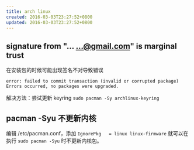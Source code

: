 ```yaml
---
title: arch linux
created: 2016-03-03T23:27:52+0800
updated: 2016-03-03T23:27:52+0800
---
```



## signature from "... <...@gmail.com>" is marginal trust

在安装包的时候可能出现签名不对导致错误

```
error: failed to commit transaction (invalid or corrupted package)
Errors occurred, no packages were upgraded.
```

解决方法：尝试更新 keyring `sudo pacman -Sy archlinux-keyring`


## pacman -Syu 不更新内核

编辑 /etc/pacman.conf，添加 `IgnorePkg   = linux linux-firmware` 就可以在执行 `sudo pacman -Syu` 时不更新内核包。
